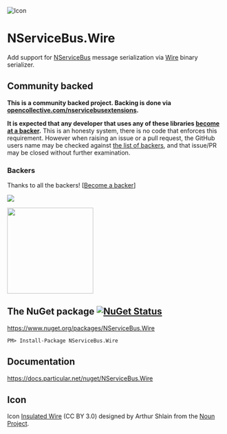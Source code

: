 ![Icon](https://raw.githubusercontent.com/NServiceBusExtensions/NServiceBus.Wire/master/icon.png)


# NServiceBus.Wire

Add support for [NServiceBus](https://particular.net/nservicebus) message serialization via [Wire](https://github.com/rogeralsing/Wire) binary serializer.


<!--- StartOpenCollectiveBackers -->

## Community backed

**This is a community backed project. Backing is done via [opencollective.com/nservicebusextensions](https://opencollective.com/nservicebusextensions/).**

**It is expected that any developer that uses any of these libraries [become at a backer](https://opencollective.com/nservicebusextensions#contribute).** This is an honesty system, there is no code that enforces this requirement. However when raising an issue or a pull request, the GitHub users name may be checked against [the list of backers](https://github.com/NServiceBusExtensions/Home/blob/master/backers.md), and that issue/PR may be closed without further examination.


### Backers

Thanks to all the backers! [[Become a backer](https://opencollective.com/nservicebusextensions#contribute)]

<a href="https://opencollective.com/nservicebusextensions#contribute" target="_blank"><img src="https://opencollective.com/nservicebusextensions/tiers/backer.svg"></a>

[<img src="https://opencollective.com/nservicebusextensions/donate/button@2x.png?color=blue" width="200px">](https://opencollective.com/nservicebusextensions#contribute)

<!--- EndOpenCollectiveBackers -->


## The NuGet package [![NuGet Status](http://img.shields.io/nuget/v/NServiceBus.Wire.svg?style=flat)](https://www.nuget.org/packages/NServiceBus.Wire/)

https://www.nuget.org/packages/NServiceBus.Wire

    PM> Install-Package NServiceBus.Wire


## Documentation

https://docs.particular.net/nuget/NServiceBus.Wire


## Icon

Icon [Insulated Wire](https://thenounproject.com/term/insulated-wire/116162) (CC BY 3.0) designed by Arthur Shlain from the [Noun Project](http://www.thenounproject.com).